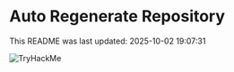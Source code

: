 # Auto Regenerate Repository

This README was last updated: 2025-10-02 19:07:31

 ![TryHackMe](https://tryhackme.com/badge/533634)